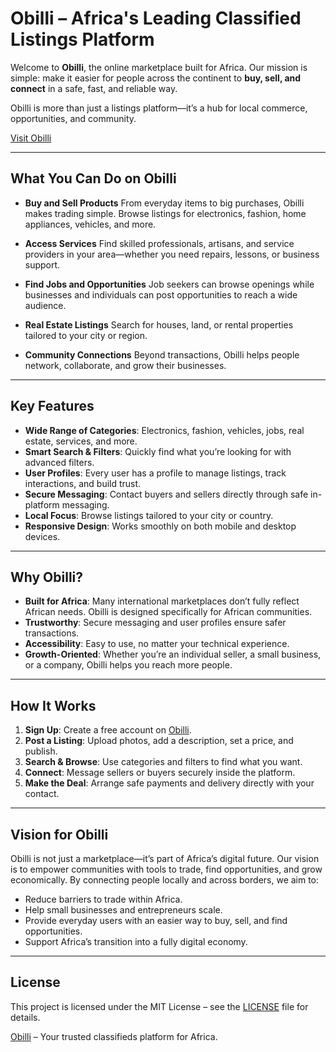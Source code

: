
# Obilli – Africa's Leading Classified Listings Platform

Welcome to **Obilli**, the online marketplace built for Africa. Our mission is simple: make it easier for people across the continent to **buy, sell, and connect** in a safe, fast, and reliable way.

Obilli is more than just a listings platform—it’s a hub for local commerce, opportunities, and community.

[Visit Obilli](https://obilli.com)

---

## What You Can Do on Obilli

* **Buy and Sell Products**
  From everyday items to big purchases, Obilli makes trading simple. Browse listings for electronics, fashion, home appliances, vehicles, and more.

* **Access Services**
  Find skilled professionals, artisans, and service providers in your area—whether you need repairs, lessons, or business support.

* **Find Jobs and Opportunities**
  Job seekers can browse openings while businesses and individuals can post opportunities to reach a wide audience.

* **Real Estate Listings**
  Search for houses, land, or rental properties tailored to your city or region.

* **Community Connections**
  Beyond transactions, Obilli helps people network, collaborate, and grow their businesses.

---

## Key Features

* **Wide Range of Categories**: Electronics, fashion, vehicles, jobs, real estate, services, and more.
* **Smart Search & Filters**: Quickly find what you’re looking for with advanced filters.
* **User Profiles**: Every user has a profile to manage listings, track interactions, and build trust.
* **Secure Messaging**: Contact buyers and sellers directly through safe in-platform messaging.
* **Local Focus**: Browse listings tailored to your city or country.
* **Responsive Design**: Works smoothly on both mobile and desktop devices.

---

## Why Obilli?

* **Built for Africa**: Many international marketplaces don’t fully reflect African needs. Obilli is designed specifically for African communities.
* **Trustworthy**: Secure messaging and user profiles ensure safer transactions.
* **Accessibility**: Easy to use, no matter your technical experience.
* **Growth-Oriented**: Whether you’re an individual seller, a small business, or a company, Obilli helps you reach more people.

---

## How It Works

1. **Sign Up**: Create a free account on [Obilli](https://obilli.com).
2. **Post a Listing**: Upload photos, add a description, set a price, and publish.
3. **Search & Browse**: Use categories and filters to find what you want.
4. **Connect**: Message sellers or buyers securely inside the platform.
5. **Make the Deal**: Arrange safe payments and delivery directly with your contact.

---

## Vision for Obilli

Obilli is not just a marketplace—it’s part of Africa’s digital future. Our vision is to empower communities with tools to trade, find opportunities, and grow economically. By connecting people locally and across borders, we aim to:

* Reduce barriers to trade within Africa.
* Help small businesses and entrepreneurs scale.
* Provide everyday users with an easier way to buy, sell, and find opportunities.
* Support Africa’s transition into a fully digital economy.

---

## License

This project is licensed under the MIT License – see the [LICENSE](LICENSE) file for details.

[Obilli](https://obilli.com) – Your trusted classifieds platform for Africa.
 